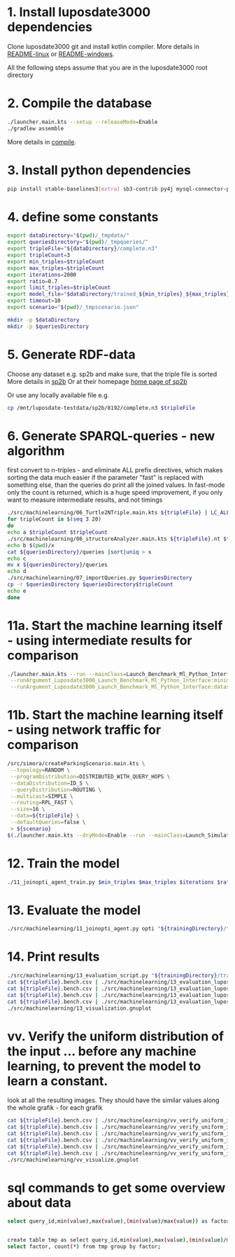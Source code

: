 # 1. Install luposdate3000 dependencies

Clone luposdate3000 git and install kotlin compiler. More details
in [README-linux](documentation/installation/README-linux.md)
or [README-windows](documentation/installation/README-windows.md).

All the following steps assume that you are in the luposdate3000 root directory

# 2. Compile the database

```bash
./launcher.main.kts --setup --releaseMode=Enable
./gradlew assemble
```

More details in [compile](documentation/README-usage-compile.md).

# 3. Install python dependencies

```bash
pip install stable-baselines3[extra] sb3-contrib py4j mysql-connector-python
```

# 4. define some constants
```bash
export dataDirectory="$(pwd)/_tmpdata/"
export queriesDirectory="$(pwd)/_tmpqueries/"
export tripleFile="${dataDirectory}/complete.n3"
export tripleCount=3
export min_triples=$tripleCount
export max_triples=$tripleCount
export iterations=2000
export ratio=0.7
export limit_triples=$tripleCount
export model_file="$dataDirectory/trained_${min_triples}_${max_triples}_${iterations}_${ratio}_${limit_triples}_.model"
export timeout=10
export scenario="$(pwd)/_tmpscenario.json"

mkdir -p $dataDirectory
mkdir -p $queriesDirectory
```
# 5. Generate RDF-data

Choose any dataset e.g. sp2b and make sure, that the triple file is sorted More details
in [sp2b](documentation/README-real-world-benchmark-data.md)
Or at their homepage [home page of sp2b](http://dbis.informatik.uni-freiburg.de/index.php?project=SP2B/download.php)

Or use any locally available file e.g.

```bash
cp /mnt/luposdate-testdata/sp2b/8192/complete.n3 $tripleFile
```

# 6. Generate SPARQL-queries - new algorithm

first convert to n-triples - and eliminate ALL prefix directives, which makes sorting the data much easier
if the parameter "fast" is replaced with something else, than the queries do print all the joined values.
In fast-mode only the count is returned, which is a huge speed improvement, if you only want to measure intermediate results, and not timings

```bash
./src/machinelearning/06_Turtle2NTriple.main.kts ${tripleFile} | LC_ALL=C sort > ${tripleFile}.nt
for tripleCount in $(seq 3 20)
do
echo a $tripleCount $tripleCount
./src/machinelearning/06_structureAnalyzer.main.kts ${tripleFile}.nt $tripleCount $queriesDirectory fast
echo b $(pwd)/x
cat ${queriesDirectory}/queries |sort|uniq > x
echo c
mv x ${queriesDirectory}/queries
echo d
./src/machinelearning/07_importQueries.py $queriesDirectory
cp -r $queriesDirectory $queriesDirectory$tripleCount
echo e
done
```

# 11a. Start the machine learning itself - using intermediate results for comparison

```bash
./launcher.main.kts --run --mainClass=Launch_Benchmark_Ml_Python_Interface \
 --runArgument_Luposdate3000_Launch_Benchmark_Ml_Python_Interface:minimumTime=$timeout \
 --runArgument_Luposdate3000_Launch_Benchmark_Ml_Python_Interface:datasourceFiles=${tripleFile} &
```

# 11b. Start the machine learning itself - using network traffic for comparison

```bash
/src/simora/createParkingScenario.main.kts \
 --topology=RANDOM \
 --programDistribution=DISTRIBUTED_WITH_QUERY_HOPS \
 --dataDistribution=ID_S \
 --queryDistribution=ROUTING \
 --multicast=SIMPLE \
 --routing=RPL_FAST \
 --size=16 \
 --data=${tripleFile} \
 --defaultQueries=false \
 > ${scenario}
$(./launcher.main.kts --dryMode=Enable --run --mainClass=Launch_Simulator_Config | grep ^exec | sed "s/exec :: //g")  "JavaBridge" ${scenario}

```

# 12. Train the model
```bash
./11_joinopti_agent_train.py $min_triples $max_triples $iterations $ratio ${tripleFile} $model_file $limit_triples
```

# 13. Evaluate the model

```bash
./src/machinelearning/11_joinopti_agent.py opti "${trainingDirectory}/train.me.test${ratio}_$((10-ratio))" "${trainingDirectory}/train.me.train${ratio}_$((10-ratio)).$trainingSteps.ppo_model"
```

# 14. Print results

```bash
./src/machinelearning/13_evaluation_script.py "${trainingDirectory}/train.me.train${ratio}_$((10-ratio)).$trainingSteps.ppo_model.evaluation"
cat ${tripleFile}.bench.csv | ./src/machinelearning/13_evaluation_luposdate_script.main.kts joinResultsFor 15 luposdateWouldChoose > luposResults.csv
cat ${tripleFile}.bench.csv | ./src/machinelearning/13_evaluation_luposdate_script.main.kts timeFor 15 luposdateWouldChoose > luposTime.csv
cat ${tripleFile}.bench.csv | ./src/machinelearning/13_evaluation_luposdate_script.main.kts joinResultsFor 15 random > randomResults.csv
cat ${tripleFile}.bench.csv | ./src/machinelearning/13_evaluation_luposdate_script.main.kts timeFor 15 random > randomTime.csv
./src/machinelearning/13_visualization.gnuplot
```

# vv. Verify the uniform distribution of the input ... before any machine learning, to prevent the model to learn a constant.

look at all the resulting images.
They should have the similar values along the whole grafik - for each grafik

```bash
cat ${tripleFile}.bench.csv | ./src/machinelearning/vv_verify_uniform_input_data.main.kts joinResultsFor 15 abs > results_abs.csv
cat ${tripleFile}.bench.csv | ./src/machinelearning/vv_verify_uniform_input_data.main.kts joinResultsFor 15 rel > results_rel.csv
cat ${tripleFile}.bench.csv | ./src/machinelearning/vv_verify_uniform_input_data.main.kts timeFor 15 abs > time_abs.csv
cat ${tripleFile}.bench.csv | ./src/machinelearning/vv_verify_uniform_input_data.main.kts timeFor 15 rel > time_rel.csv
cat ${tripleFile}.bench.csv | ./src/machinelearning/vv_verify_uniform_input_data.main.kts networkTrafficFor 15 abs > networkTraffic_abs.csv
cat ${tripleFile}.bench.csv | ./src/machinelearning/vv_verify_uniform_input_data.main.kts networkTrafficFor 15 rel > networkTraffic_rel.csv
./src/machinelearning/vv_visualize.gnuplot
```

# sql commands to get some overview about data
```bash
select query_id,min(value),max(value),(min(value)/max(value)) as factor,count(value) from benchmark_values where value>0 group by query_id order by factor;


create table tmp as select query_id,min(value),max(value),(min(value)/max(value)) as factor,count(value) from benchmark_values where value>0 group by query_id order by factor;
select factor, count(*) from tmp group by factor;

```
